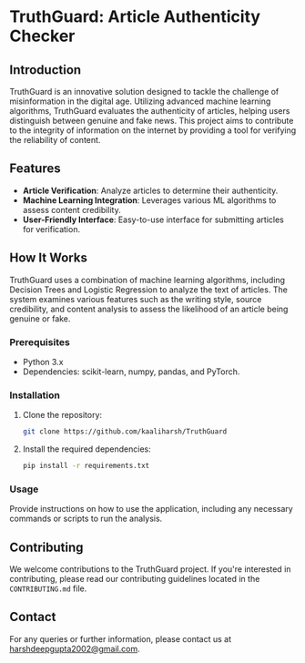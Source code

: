 # TruthGuard: Article Authenticity Checker

## Introduction
TruthGuard is an innovative solution designed to tackle the challenge of misinformation in the digital age. Utilizing advanced machine learning algorithms, TruthGuard evaluates the authenticity of articles, helping users distinguish between genuine and fake news. This project aims to contribute to the integrity of information on the internet by providing a tool for verifying the reliability of content.

## Features
- **Article Verification**: Analyze articles to determine their authenticity.
- **Machine Learning Integration**: Leverages various ML algorithms to assess content credibility.
- **User-Friendly Interface**: Easy-to-use interface for submitting articles for verification.

## How It Works
TruthGuard uses a combination of machine learning algorithms, including Decision Trees and Logistic Regression to analyze the text of articles. The system examines various features such as the writing style, source credibility, and content analysis to assess the likelihood of an article being genuine or fake.

### Prerequisites
- Python 3.x
- Dependencies: scikit-learn, numpy, pandas, and PyTorch.

### Installation
1. Clone the repository:
   ```bash
   git clone https://github.com/kaaliharsh/TruthGuard
   ```
2. Install the required dependencies:
   ```bash
   pip install -r requirements.txt
   ```

### Usage
Provide instructions on how to use the application, including any necessary commands or scripts to run the analysis.

## Contributing
We welcome contributions to the TruthGuard project. If you're interested in contributing, please read our contributing guidelines located in the `CONTRIBUTING.md` file.

## Contact
For any queries or further information, please contact us at harshdeepgupta2002@gmail.com.
